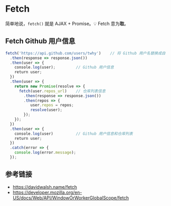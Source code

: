 # Fetch

简单地说，`fetch()` 就是 AJAX + Promise。💡 Fetch 意为**取**。

## Fetch Github 用户信息
```javascript
fetch('https://api.github.com/users/twhy')    // 将 Github 用户名替换成自己的
  .then(response => response.json())
  .then(user => {
    console.log(user);         // Github 用户信息
    return user;
  })
  .then(user => {
    return new Promise(resolve => {
      fetch(user.repos_url)    // 仓库列表信息
        .then(response => response.json())
        .then(repos => {
           user.repos = repos;
           resolve(user);
        });
    });
  })
  .then(user => {
    console.log(user)          // Github 用户信息和仓库列表
    return user;
  })
  .catch(error => {
    console.log(error.message);
  });
```

## 参考链接
* https://davidwalsh.name/fetch
* https://developer.mozilla.org/en-US/docs/Web/API/WindowOrWorkerGlobalScope/fetch
